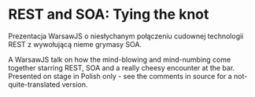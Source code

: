 # REST and SOA: Tying the knot

Prezentacja WarsawJS o niesłychanym połączeniu cudownej technologii REST z wywołującą nieme grymasy SOA.

A WarsawJS talk on how the mind-blowing and mind-numbing come together starring REST, SOA and a really cheesy encounter at the bar. Presented on stage in Polish only - see the comments in source for a not-quite-translated version.
